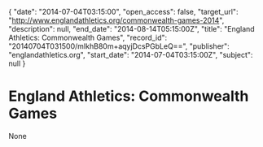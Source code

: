 {
  "date": "2014-07-04T03:15:00", 
  "open_access": false, 
  "target_url": "http://www.englandathletics.org/commonwealth-games-2014", 
  "description": null, 
  "end_date": "2014-08-14T05:15:00Z", 
  "title": "England Athletics: Commonwealth Games", 
  "record_id": "20140704T031500/mIkhB80m+aqyjDcsPGbLeQ==", 
  "publisher": "englandathletics.org", 
  "start_date": "2014-07-04T03:15:00Z", 
  "subject": null
}

# England Athletics: Commonwealth Games

None